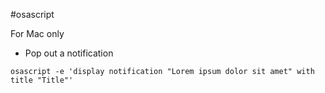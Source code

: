 #osascript

For Mac only

- Pop out a notification

~~~
osascript -e 'display notification "Lorem ipsum dolor sit amet" with title "Title"'
~~~
